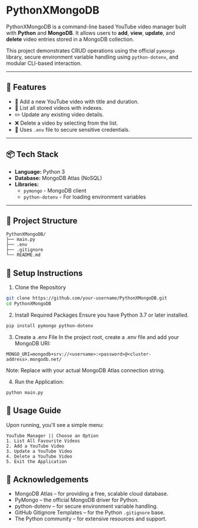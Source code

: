# PythonXMongoDB

PythonXMongoDB is a command-line based YouTube video manager built with **Python** and **MongoDB**. It allows users to **add**, **view**, **update**, and **delete** video entries stored in a MongoDB collection.

This project demonstrates CRUD operations using the official `pymongo` library, secure environment variable handling using `python-dotenv`, and modular CLI-based interaction.

---

## 🚀 Features

- 📝 Add a new YouTube video with title and duration.
- 📜 List all stored videos with indexes.
- ✏️ Update any existing video details.
- ❌ Delete a video by selecting from the list.
- 🔐 Uses `.env` file to secure sensitive credentials.

---

## 📦 Tech Stack

- **Language:** Python 3  
- **Database:** MongoDB Atlas (NoSQL)  
- **Libraries:**  
  - `pymongo` - MongoDB client  
  - `python-dotenv` - For loading environment variables  

---

## 📁 Project Structure

```plaintext
PythonXMongoDB/
├── main.py
├── .env
├── .gitignore
└── README.md
```

## 🔧 Setup Instructions

1. Clone the Repository

```bash
git clone https://github.com/your-username/PythonXMongoDB.git
cd PythonXMongoDB
```

2. Install Required Packages
Ensure you have Python 3.7 or later installed.
```bash
pip install pymongo python-dotenv
```

3. Create a .env File
In the project root, create a .env file and add your MongoDB URI:

```
MONGO_URI=mongodb+srv://<username>:<password>@<cluster-address>.mongodb.net/
```
Note: Replace with your actual MongoDB Atlas connection string.

4. Run the Application:
```
python main.py
```

## 🧪 Usage Guide

Upon running, you'll see a simple menu:

```text
YouTube Manager || Choose an Option
1. List All Favourite Videos
2. Add a YouTube Video
3. Update a YouTube Video
4. Delete a YouTube Video
5. Exit the Application
```

## 🙏 Acknowledgements

- MongoDB Atlas – for providing a free, scalable cloud database.  
- PyMongo – the official MongoDB driver for Python.  
- python-dotenv – for secure environment variable handling.  
- GitHub Gitignore Templates – for the Python `.gitignore` base.  
- The Python community – for extensive resources and support.  
